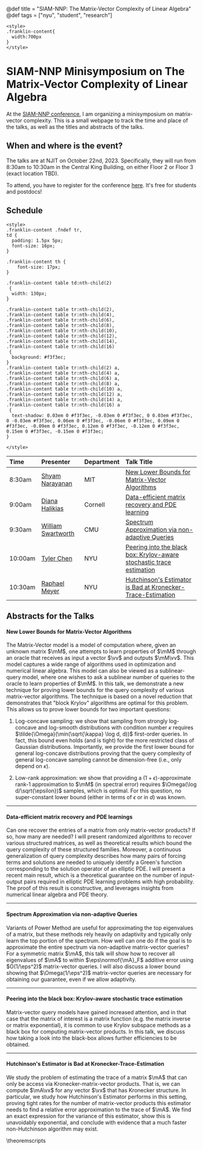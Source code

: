 @def title = "SIAM-NNP: The Matrix-Vector Complexity of Linear Algebra"
@def tags = ["nyu", "student", "research"]

~~~
<style>
.franklin-content{
  width:700px
}
</style>
~~~

# SIAM-NNP Minisymposium on The Matrix-Vector Complexity of Linear Algebra

At the [SIAM-NNP conference](https://sites.google.com/view/siam-nynjpa/annual-meeting), I am organizing a minisymposium on matrix-vector complexity.
This is a small webpage to track the time and place of the talks, as well as the titles and abstracts of the talks.

## When and where is the event?

The talks are at NJIT on October 22nd, 2023.
Specifically, they will run from 8:30am to 10:30am in the Central King Building, on either Floor 2 or Floor 3 (exact location TBD).

To attend, you have to register for the conference [here](https://sites.google.com/view/siam-nynjpa/annual-meeting/registration).
It's free for students and postdocs!

## Schedule

~~~
<style>
.franklin-content .fndef tr,
td {
  padding: 1.5px 5px;
  font-size: 16px;
}

.franklin-content th {
	font-size: 17px;
}

.franklin-content table td:nth-child(2)
 {
  width: 130px;
}

.franklin-content table tr:nth-child(2),
.franklin-content table tr:nth-child(4),
.franklin-content table tr:nth-child(6),
.franklin-content table tr:nth-child(8),
.franklin-content table tr:nth-child(10),
.franklin-content table tr:nth-child(12),
.franklin-content table tr:nth-child(14),
.franklin-content table tr:nth-child(16)
 {
  background: #f3f3ec;
}
.franklin-content table tr:nth-child(2) a,
.franklin-content table tr:nth-child(4) a,
.franklin-content table tr:nth-child(6) a,
.franklin-content table tr:nth-child(8) a,
.franklin-content table tr:nth-child(10) a,
.franklin-content table tr:nth-child(12) a,
.franklin-content table tr:nth-child(14) a,
.franklin-content table tr:nth-child(16) a
 {
  text-shadow: 0.03em 0 #f3f3ec, -0.03em 0 #f3f3ec, 0 0.03em #f3f3ec, 0 -0.03em #f3f3ec, 0.06em 0 #f3f3ec, -0.06em 0 #f3f3ec, 0.09em 0 #f3f3ec, -0.09em 0 #f3f3ec, 0.12em 0 #f3f3ec, -0.12em 0 #f3f3ec, 0.15em 0 #f3f3ec, -0.15em 0 #f3f3ec;
}

</style>
~~~

| Time | Presenter | Department | Talk Title |
| :--- | :--- | :--- | :---
| 8:30am | [Shyam Narayanan](https://sites.google.com/view/shyamnarayanan/home) | MIT | [New Lower Bounds for Matrix-Vector Algorithms](#new_lower_bounds_for_matrix-vector_algorithms) |
| 9:00am | [Diana  Halikias](https://e.math.cornell.edu/people/halikias/) | Cornell | [Data-efficient matrix recovery and PDE learning](#data-efficient_matrix_recovery_and_pde_learnings) |
| 9:30am | [William  Swartworth](https://wswartworth.github.io/) | CMU | [Spectrum Approximation via non-adaptive Queries](#spectrum_approximation_via_non-adaptive_queries) |
| 10:00am | [Tyler  Chen](https://chen.pw/) | NYU | [Peering into the black box: Krylov-aware stochastic trace estimation](#peering_into_the_black_box_krylov-aware_stochastic_trace_estimation) |
| 10:30am | [Raphael  Meyer](https://ram900.hosting.nyu.edu/) | NYU | [Hutchinson's Estimator is Bad at Kronecker-Trace-Estimation](#hutchinsons_estimator_is_bad_at_kronecker-trace-estimation) |

## Abstracts for the Talks

<!-- \begin{dropdown}{Shyam Narayanan} -->

#### New Lower Bounds for Matrix-Vector Algorithms

<!-- **Abstract:** -->
The Matrix-Vector model is a model of computation where, given an unknown matrix $\mM$, one
attempts to learn properties of $\mM$ through an oracle that receives as input a vector $\vv$ and outputs
$\mM\vv$. This model captures a wide range of algorithms used in optimization and numerical linear
algebra. This model can also be viewed as a sublinear-query model, where one wishes to ask a
sublinear number of queries to the oracle to learn properties of $\mM$.
In this talk, we demonstrate a new technique for proving lower bounds for the query complexity of
various matrix-vector algorithms. The technique is based on a novel reduction that demonstrates
that "block Krylov" algorithms are optimal for this problem. This allows us to prove lower bounds for
two important questions:

1. Log-concave sampling: we show that sampling from strongly log-concave and log-smooth
    distributions with condition number $\kappa$ requires $\tilde{\Omega}(\min(\sqrt{\kappa} \log d, d))$
    first-order queries. In fact, this bound even holds (and is tight) for the more restricted class of
    Gaussian distributions. Importantly, we provide the first lower bound for general log-concave
    distributions proving that the query complexity of general log-concave sampling cannot be
    dimension-free (i.e., only depend on $\kappa$).

2. Low-rank approximation: we show that providing a $(1 + \epsilon)$-approximate rank-1
    approximation to $\mM$ (in spectral error) requires $\Omega(\log d/\sqrt{\epsilon})$ samples, which is
    optimal. For this question, no super-constant lower bound (either in terms of $\epsilon$ or in $d$) was
    known.

---

#### Data-efficient matrix recovery and PDE learnings

Can one recover the entries of a matrix from only matrix-vector products? If so, how many are
needed? I will present randomized algorithms to recover various structured matrices, as well as
theoretical results which bound the query complexity of these structured families. Moreover, a
continuous generalization of query complexity describes how many pairs of forcing terms and
solutions are needed to uniquely identify a Green's function corresponding to the solution operator
of an elliptic PDE. I will present a recent main result, which is a theoretical guarantee on the number
of input-output pairs required in elliptic PDE learning problems with high probability. The proof of
this result is constructive, and leverages insights from numerical linear algebra and PDE theory.

---

#### Spectrum Approximation via non-adaptive Queries

Variants of Power Method are useful for approximating the top eigenvalues of a matrix, but these
methods rely heavily on adaptivity and typically only learn the top portion of the spectrum. How
well can one do if the goal is to approximate the entire spectrum via non-adaptive matrix-vector
queries? For a symmetric matrix $\mA$, this talk will show how to recover all eigenvalues of $\mA$ to within
$\eps\normof{\mA}_F$ additive error using $O(1/\eps^2)$ matrix-vector queries. I will also discuss a lower bound
showing that $\Omega(1/\eps^2)$ matrix-vector queries are necessary for obtaining our guarantee,
even if we allow adaptivity.

---

#### Peering into the black box: Krylov-aware stochastic trace estimation

Matrix-vector query models have gained increased attention, and in that case that the matrix of
interest is a matrix function (e.g. the matrix inverse or matrix exponential), it is common to use
Krylov subspace methods as a black box for computing matrix-vector products. In this talk, we
discuss how taking a look into the black-box allows further efficiencies to be obtained.

---

#### Hutchinson's Estimator is Bad at Kronecker-Trace-Estimation

We study the problem of estimating the trace of a matrix $\mA$ that can only be access via
Kronecker-matrix-vector products. That is, we can compute $\mA\vx$ for any vector $\vx$ that has Kronecker
structure. In particular, we study how Hutchinson's Estimator performs in this setting, proving tight
rates for the number of matrix-vector products this estimator needs to find a relative error
approximation to the trace of $\mA$. We find an exact expression for the variance of this estimator, show
this is unavoidably exponential, and conclude with evidence that a much faster non-Hutchinson
algorithm may exist.

\theoremscripts
